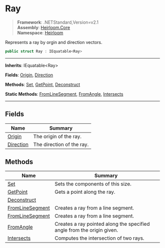 # Ray

> **Framework**: .NETStandard,Version=v2.1  
> **Assembly**: [Heirloom.Core][0]  
> **Namespace**: [Heirloom][0]  

Represents a ray by orgin and direction vectors.

```cs
public struct Ray : IEquatable<Ray>
```

--------------------------------------------------------------------------------

**Inherits**: IEquatable\<Ray>

**Fields**: [Origin][1], [Direction][2]

**Methods**: [Set][3], [GetPoint][4], [Deconstruct][5]

**Static Methods**: [FromLineSegment][6], [FromAngle][7], [Intersects][8]

--------------------------------------------------------------------------------

## Fields

| Name           | Summary                   |
|----------------|---------------------------|
| [Origin][1]    | The origin of the ray.    |
| [Direction][2] | The direction of the ray. |

## Methods

| Name                 | Summary                                                                |
|----------------------|------------------------------------------------------------------------|
| [Set][3]             | Sets the components of this size.                                      |
| [GetPoint][4]        | Gets a point along the ray.                                            |
| [Deconstruct][5]     |                                                                        |
| [FromLineSegment][6] | Creates a ray from a line segment.                                     |
| [FromLineSegment][6] | Creates a ray from a line segment.                                     |
| [FromAngle][7]       | Creates a ray pointed along the specified angle from the origin given. |
| [Intersects][8]      | Computes the intersection of two rays.                                 |

[0]: ..\Heirloom.Core.md
[1]: Heirloom.Ray.Origin.md
[2]: Heirloom.Ray.Direction.md
[3]: Heirloom.Ray.Set.md
[4]: Heirloom.Ray.GetPoint.md
[5]: Heirloom.Ray.Deconstruct.md
[6]: Heirloom.Ray.FromLineSegment.md
[7]: Heirloom.Ray.FromAngle.md
[8]: Heirloom.Ray.Intersects.md
